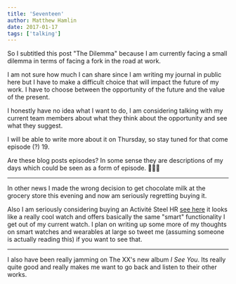 ```yaml
---
title: 'Seventeen'
author: Matthew Hamlin
date: 2017-01-17
tags: ['talking']
---
```


So I subtitled this post "The Dilemma" because I am currently facing a small dilemma in terms of facing a fork in
the road at work.

I am not sure how much I can share since I am writing my journal in public here but I have to make a difficult choice that will
impact the future of my work. I have to choose between the opportunity of the future and the value of the present.


I honestly have no idea what I want to do, I am considering talking with my current team members about what they
think about the opportunity and see what they suggest.

I will be able to write more about it on Thursday, so stay tuned for that come episode (?) 19.

<aside>
  <p>
    Are these blog posts episodes? In some sense they are descriptions of my days which could be seen as a form of episode. 🤷🏼‍♂️
  </p>
</aside>

----

In other news I made the wrong decision to get chocolate milk at the grocery store this evening and now am seriously regretting
buying it.

Also I am seriously considering buying an Activité Steel HR [see here](https://www.withings.com/us/en/products/steel-hr) it looks like a really
cool watch and offers basically the same "smart" functionality I get out of my current watch. I plan on writing up some more of my thoughts on
smart watches and wearables at large so tweet me (assuming someone is actually reading this) if you want to see that.


----

I also have been really jamming on The XX's new album <cite>I See You</cite>. Its really quite good and really makes me want to go back
and listen to their other works.
